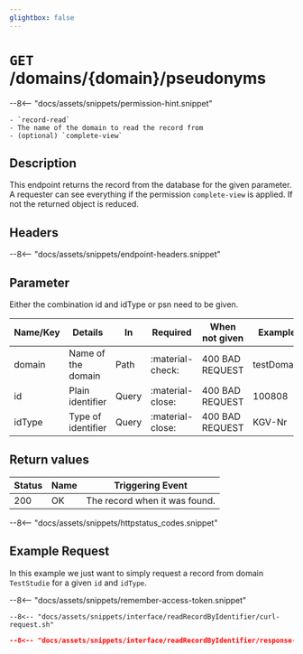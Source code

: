 ```yaml
---
glightbox: false
---
```


# `GET` /domains/{domain}/pseudonyms

--8<-- "docs/assets/snippets/permission-hint.snippet"

    - `record-read`
    - The name of the domain to read the record from
    - (optional) `complete-view`

## Description
This endpoint returns the record from the database for the given parameter. A requester can see everything if the permission `complete-view` is applied. If not the returned object is reduced.

## Headers

--8<-- "docs/assets/snippets/endpoint-headers.snippet"

## Parameter

Either the combination id and idType or psn need to be given.

| Name/Key | Details                                   | In    | Required         | When not given       | Example      |
|----------|-------------------------------------------|-------|------------------|----------------------|--------------|
| domain   | Name of the domain                        | Path  | :material-check: | 400 BAD REQUEST      | testDomain   |
| id       | Plain identifier                          | Query | :material-close: | 400 BAD REQUEST          | 100808       |
| idType   | Type of identifier                        | Query | :material-close: | 400 BAD REQUEST          | KGV-Nr       |

## Return values

| Status | Name | Triggering Event                             |
|--------|------|----------------------------------------------|
| 200    | OK   | The record when it was found. |
--8<-- "docs/assets/snippets/httpstatus_codes.snippet"


## Example Request

In this example we just want to simply request a record from domain `TestStudie` for a given `id` and `idType`.

--8<-- "docs/assets/snippets/remember-access-token.snippet"


```shell title="Example Request with curl"
--8<-- "docs/assets/snippets/interface/readRecordByIdentifier/curl-request.sh"
```

```json title="Successful (200 Ok) Reponse Content"
--8<-- "docs/assets/snippets/interface/readRecordByIdentifier/response-body.json"
```